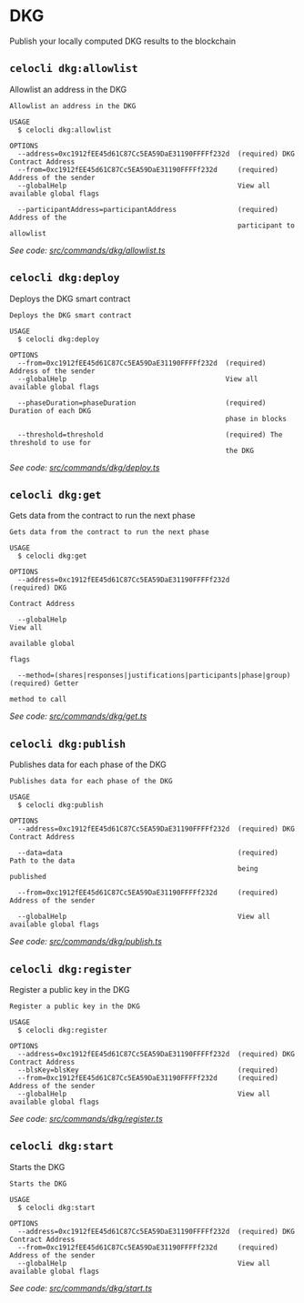 # DKG

Publish your locally computed DKG results to the blockchain

## `celocli dkg:allowlist`

Allowlist an address in the DKG

```text
Allowlist an address in the DKG

USAGE
  $ celocli dkg:allowlist

OPTIONS
  --address=0xc1912fEE45d61C87Cc5EA59DaE31190FFFFf232d  (required) DKG Contract Address
  --from=0xc1912fEE45d61C87Cc5EA59DaE31190FFFFf232d     (required) Address of the sender
  --globalHelp                                          View all available global flags

  --participantAddress=participantAddress               (required) Address of the
                                                        participant to allowlist
```

_See code:_ [_src/commands/dkg/allowlist.ts_](https://github.com/celo-org/celo-monorepo/tree/master/packages/cli/src/commands/dkg/allowlist.ts)

## `celocli dkg:deploy`

Deploys the DKG smart contract

```text
Deploys the DKG smart contract

USAGE
  $ celocli dkg:deploy

OPTIONS
  --from=0xc1912fEE45d61C87Cc5EA59DaE31190FFFFf232d  (required) Address of the sender
  --globalHelp                                       View all available global flags

  --phaseDuration=phaseDuration                      (required) Duration of each DKG
                                                     phase in blocks

  --threshold=threshold                              (required) The threshold to use for
                                                     the DKG
```

_See code:_ [_src/commands/dkg/deploy.ts_](https://github.com/celo-org/celo-monorepo/tree/master/packages/cli/src/commands/dkg/deploy.ts)

## `celocli dkg:get`

Gets data from the contract to run the next phase

```text
Gets data from the contract to run the next phase

USAGE
  $ celocli dkg:get

OPTIONS
  --address=0xc1912fEE45d61C87Cc5EA59DaE31190FFFFf232d                 (required) DKG
                                                                       Contract Address

  --globalHelp                                                         View all
                                                                       available global
                                                                       flags

  --method=(shares|responses|justifications|participants|phase|group)  (required) Getter
                                                                       method to call
```

_See code:_ [_src/commands/dkg/get.ts_](https://github.com/celo-org/celo-monorepo/tree/master/packages/cli/src/commands/dkg/get.ts)

## `celocli dkg:publish`

Publishes data for each phase of the DKG

```text
Publishes data for each phase of the DKG

USAGE
  $ celocli dkg:publish

OPTIONS
  --address=0xc1912fEE45d61C87Cc5EA59DaE31190FFFFf232d  (required) DKG Contract Address

  --data=data                                           (required) Path to the data
                                                        being published

  --from=0xc1912fEE45d61C87Cc5EA59DaE31190FFFFf232d     (required) Address of the sender

  --globalHelp                                          View all available global flags
```

_See code:_ [_src/commands/dkg/publish.ts_](https://github.com/celo-org/celo-monorepo/tree/master/packages/cli/src/commands/dkg/publish.ts)

## `celocli dkg:register`

Register a public key in the DKG

```text
Register a public key in the DKG

USAGE
  $ celocli dkg:register

OPTIONS
  --address=0xc1912fEE45d61C87Cc5EA59DaE31190FFFFf232d  (required) DKG Contract Address
  --blsKey=blsKey                                       (required)
  --from=0xc1912fEE45d61C87Cc5EA59DaE31190FFFFf232d     (required) Address of the sender
  --globalHelp                                          View all available global flags
```

_See code:_ [_src/commands/dkg/register.ts_](https://github.com/celo-org/celo-monorepo/tree/master/packages/cli/src/commands/dkg/register.ts)

## `celocli dkg:start`

Starts the DKG

```text
Starts the DKG

USAGE
  $ celocli dkg:start

OPTIONS
  --address=0xc1912fEE45d61C87Cc5EA59DaE31190FFFFf232d  (required) DKG Contract Address
  --from=0xc1912fEE45d61C87Cc5EA59DaE31190FFFFf232d     (required) Address of the sender
  --globalHelp                                          View all available global flags
```

_See code:_ [_src/commands/dkg/start.ts_](https://github.com/celo-org/celo-monorepo/tree/master/packages/cli/src/commands/dkg/start.ts)

